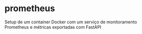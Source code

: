 # prometheus
Setup de um container Docker com um serviço de monitoramento Prometheus  e métricas exportadas com FastAPI
